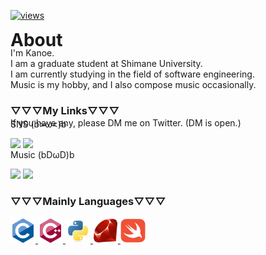 <!--This is the README for the github profile-->
<a href="https://github.com/KanoeGitHub"><img alt="views" title="Github views" src="https://komarev.com/ghpvc/?username=KanoeGitHub&style=flat-square" width="125"/></a>

<h1 align="left" style="margin: 0px 0px -5px 0px;">About</h1>
I'm Kanoe.<br>
I am a graduate student at Shimane University.<br>
I am currently studying in the field of software engineering.<br>
Music is my hobby, and I also compose music occasionally.<br>

### ▽▽▽My Links▽▽▽
<p style="margin:-15px 0px -15px 0px;">If you have any, please DM me on Twitter. (DM is  open.)</p>
SNS‪ (b>ω<)‬b

[![](https://img.shields.io/badge/-Twitter-00acee?style=for-the-badge&logo=twitter&logoColor=white)](https://twitter.com/KanoeTweet)
[![](https://img.shields.io/badge/-Instagram-734e30?style=for-the-badge&logo=Instagram&logoColor=white)](https://instagram.com/kanoegram)

<p style="margin:-15px 0px -15px 0px;"></p>
Music (bDωD)b 

[![](https://img.shields.io/badge/-Soundcloud-orange?style=for-the-badge&logo=soundcloud&logoColor=white)](https://soundcloud.com/kanoestudio) 
[![](https://img.shields.io/badge/-Youtube-red?style=for-the-badge&logo=Youtube&logoColor=white)](https://www.youtube.com/c/Kanoe)


<h3 align="left">▽▽▽Mainly Languages▽▽▽</h3>
<p align="left"> <a href="https://www.cprogramming.com/" target="_blank"> <img src="https://raw.githubusercontent.com/devicons/devicon/master/icons/c/c-original.svg" alt="c" width="40" height="40"/> </a> <a href="https://www.w3schools.com/cpp/" target="_blank"> <img src="https://raw.githubusercontent.com/devicons/devicon/master/icons/cplusplus/cplusplus-original.svg" alt="cplusplus" width="40" height="40"/> </a> <a href="https://www.python.org" target="_blank"> <img src="https://raw.githubusercontent.com/devicons/devicon/master/icons/python/python-original.svg" alt="python" width="40" height="40"/> </a> <a href="https://www.ruby-lang.org/en/" target="_blank"> <img src="https://raw.githubusercontent.com/devicons/devicon/master/icons/ruby/ruby-original.svg" alt="ruby" width="40" height="40"/> </a> <a href="https://developer.apple.com/swift/" target="_blank"> <img src="https://raw.githubusercontent.com/devicons/devicon/master/icons/swift/swift-original.svg" alt="swift" width="40" height="40"/> </a> </p>

